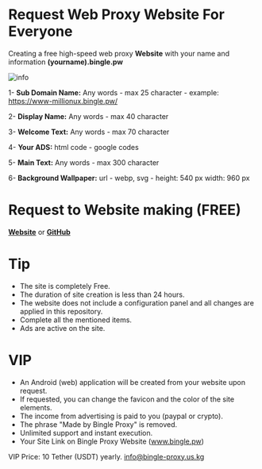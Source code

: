 # Request Web Proxy Website For Everyone

Creating a free high-speed web proxy **Website** with your name and information **(yourname).bingle.pw**

![info](https://github.com/user-attachments/assets/bb19436f-134f-4ab1-a1ea-6f59098a36a5)

1- **Sub Domain Name:** Any words - max 25 character - example: https://www-millionux.bingle.pw/

2- **Display Name:** Any words - max 40 character

3- **Welcome Text:** Any words - max 70 character

4- **Your ADS:** html code - google codes 

5- **Main Text:** Any words - max 300 character

6- **Background Wallpaper:** url - webp, svg - height: 540 px width: 960 px


# Request to Website making (FREE)

**[Website](https://google-proxy.us.kg/register/web-proxy/)**
or
**[GitHub](https://github.com/Bingle-Proxy/Request-Web-Proxy/issues/new?assignees=Bingle-Proxy&labels=Free+Web+Proxy&projects=&template=free_webproxy_request.md&title=Request+Create+Free+Web+Proxy)**


# Tip

* The site is completely Free.
* The duration of site creation is less than 24 hours.
* The website does not include a configuration panel and all changes are applied in this repository.
* Complete all the mentioned items.
* Ads are active on the site.

  
# VIP

* An Android (web) application will be created from your website upon request.
* If requested, you can change the favicon and the color of the site elements.
* The income from advertising is paid to you (paypal or crypto).
* The phrase "Made by Bingle Proxy" is removed.
* Unlimited support and instant execution.
* Your Site Link on Bingle Proxy Website (www.bingle.pw)

VIP Price: 10 Tether (USDT) yearly.
 info@bingle-proxy.us.kg

